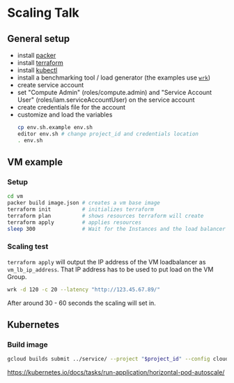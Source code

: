 # Scaling Talk

## General setup

- install [packer](https://www.packer.io/downloads.html)
- install [terraform](https://www.terraform.io/downloads.html)
- install [kubectl](https://kubernetes.io/docs/tasks/tools/install-kubectl/)
- install a benchmarking tool / load generator (the examples use [`wrk`](https://github.com/wg/wrk))
- create service account
- set "Compute Admin" (roles/compute.admin) and "Service Account User" (roles/iam.serviceAccountUser) on the service account
- create credentials file for the account
- customize and load the variables
    ```sh
    cp env.sh.example env.sh
    editor env.sh # change project_id and credentials location
    . env.sh
    ```

## VM example

### Setup

```sh
cd vm
packer build image.json # creates a vm base image
terraform init          # initializes terraform
terraform plan          # shows resources terraform will create
terraform apply         # applies resources
sleep 300               # Wait for the Instances and the load balancer to be up
```

### Scaling test

`terraform apply` will output the IP address of the VM loadbalancer as `vm_lb_ip_address`. That IP address has to be used to put load on the VM Group.

```sh
wrk -d 120 -c 20 --latency "http://123.45.67.89/"
```

After around 30 - 60 seconds the scaling will set in.

## Kubernetes

### Build image

```sh
gcloud builds submit ../service/ --project "$project_id" --config cloudbuild.yaml --substitutions "_SERVICE_NAME=$service_name" --async
```

https://kubernetes.io/docs/tasks/run-application/horizontal-pod-autoscale/
